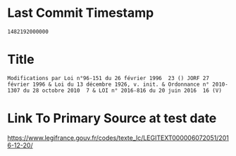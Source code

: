 # Last Commit Timestamp
```
1482192000000
```

# Title
```
Modifications par Loi n°96-151 du 26 février 1996  23 () JORF 27 février 1996 & Loi du 13 décembre 1926, v. init. & Ordonnance n° 2010-1307 du 28 octobre 2010  7 & LOI n° 2016-816 du 20 juin 2016  16 (V)
```

# Link To Primary Source at test date
https://www.legifrance.gouv.fr/codes/texte_lc/LEGITEXT000006072051/2016-12-20/